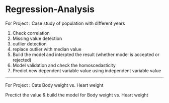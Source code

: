 # Regression-Analysis

For Project : Case study of population with different years

1. Check correlation
2. Missing value detection
3. outlier detection
4. replace outlier with median value
5. Build the model and interpted the result (whether model is accepted or rejected)
6. Model validation and check the homoscedasticity
7. Predict new dependent variable value using independent variable value

-----------------------------------

For Project : Cats Body weight vs. Heart weight

Prectict the value & build the model for Body weight vs. Heart weight



